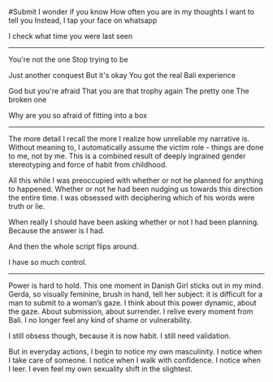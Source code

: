 #Submit
I wonder if you know 
How often you are in my thoughts
I want to tell you
Instead, I tap your face on whatsapp

I check what time you were last seen

----

You're not the one
Stop trying to be

Just another conquest
But it's okay
You got the real Bali experience 

God but you're afraid 
That you are that trophy again
The pretty one
The broken one

Why are you so afraid of fitting into a box

---

The more detail I recall the more I realize how unreliable my narrative is. Without meaning to, I automatically assume the victim role - things are done to me, not by me. This is a combined result of deeply ingrained gender stereotyping and force of habit from childhood. 

All this while I was preoccupied with whether or not he planned for anything to happened. Whether or not he had been nudging us towards this direction the entire time. I was obsessed with deciphering which of his words were truth or lie. 

When really I should have been asking whether or not I had been planning. Because the answer is I had. 

And then the whole script flips around. 

I have so much control. 

---

Power is hard to hold. This one moment in Danish Girl sticks out in my mind. Gerda, so visually feminine, brush in hand, tell her subject: it is difficult for a man to submit to a woman’s gaze. I think about this power dynamic, about the gaze. About submission, about surrender. I relive every moment from Bali. I no longer feel any kind of shame or vulnerability. 

I still obsess though, because it is now habit. I still need validation. 

But in everyday actions, I begin to notice my own masculinity. I notice when I take care of someone. I notice when I walk with confidence. I notice when I leer. I even feel my own sexuality shift in the slightest. 